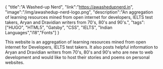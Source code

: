 {
"title":"A Washed-up Nerd",
"link":"https://awashedupnerd.in",
"image":"/img/awashedup-nerd-logo.png",
"description":"An aggregation of learning resources mined from open internet for developers, IELTS test takers, Aryan and Dravidian writers from 70's, 80's and 90's.",
"tags":["HUGO", "HTML5", "Gatsby", "CSS", "IELTS", "Indian Languages","i18","Fonts"]
}

This website is an aggregation of learning resources mined from open internet for Developers, IELTS test takers. It also posts helpful information to Aryan and Dravidian writers from 70's, 80's and 90's who are new to web development and would like to host their stories and poems on personal websites.
